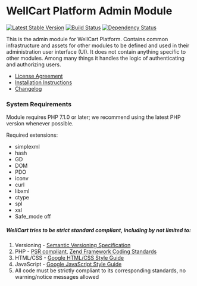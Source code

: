 WellCart Platform Admin Module
==============================

[![Latest Stable Version](https://poser.pugx.org/wellcart/component-backend/v/stable.png)](https://packagist.org/packages/wellcart/component-backend)
[![Build Status](https://travis-ci.org/wellcart/component-backend.svg)](https://travis-ci.org/wellcart/component-backend)
[![Dependency Status](https://www.versioneye.com/php/wellcart:component-backend/dev-master/badge.png)](https://www.versioneye.com/php/wellcart:component-backend/dev-master)

This is the admin module for WellCart Platform. Сontains common infrastructure and assets for other modules to be defined and used in their
administration user interface (UI). It does not contain anything specific to other modules. Among many things it
handles the logic of authenticating and authorizing users.

* [License Agreement](LICENSE.md)
* [Installation Instructions](docs/Module_Installation_Instructions.md)
* [Changelog](CHANGELOG.md)

### System Requirements

Module requires PHP 7.1.0 or later; we recommend using the
latest PHP version whenever possible.

Required extensions:

* simplexml
* hash
* GD
* DOM
* PDO
* iconv
* curl
* libxml
* ctype
* spl
* xsl
* Safe_mode off

##### WellCart tries to be strict standard compliant, including by not limited to:

1. Versioning - [Semantic Versioning Specification](http://semver.org)
2. PHP - [PSR compliant](https://github.com/php-fig/fig-standards), [Zend Framework Coding Standards](http://framework.zend.com/manual/current/en/ref/coding.standard.html)
3. HTML/CSS - [Google HTML/CSS Style Guide](https://google.github.io/styleguide/htmlcssguide.xml)
4. JavaScript - [Google JavaScript Style Guide](https://google.github.io/styleguide/javascriptguide.xml)
5. All code must be strictly compliant to its corresponding standards, no warning/notice messages allowed